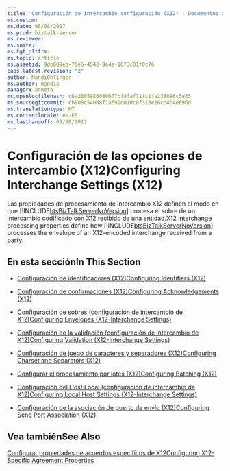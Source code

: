 ```yaml
---
title: "Configuración de intercambio configuración (X12) | Documentos de Microsoft"
ms.custom: 
ms.date: 06/08/2017
ms.prod: biztalk-server
ms.reviewer: 
ms.suite: 
ms.tgt_pltfrm: 
ms.topic: article
ms.assetid: 9db609eb-76e6-4548-9a4e-1673c01f0c76
caps.latest.revision: "2"
author: MandiOhlinger
ms.author: mandia
manager: anneta
ms.openlocfilehash: c6a2805986080b77bf8faf71fc1fa238096c5e35
ms.sourcegitcommit: cb908c540d8f1a692d01dc8f313e16cb4b4e696d
ms.translationtype: MT
ms.contentlocale: es-ES
ms.lasthandoff: 09/20/2017
---
```

# <a name="configuring-interchange-settings-x12"></a><span data-ttu-id="f279c-102">Configuración de las opciones de intercambio (X12)</span><span class="sxs-lookup"><span data-stu-id="f279c-102">Configuring Interchange Settings (X12)</span></span>
<span data-ttu-id="f279c-103">Las propiedades de procesamiento de intercambio X12 definen el modo en que [!INCLUDE[btsBizTalkServerNoVersion](../includes/btsbiztalkservernoversion-md.md)] procesa el sobre de un intercambio codificado con X12 recibido de una entidad.</span><span class="sxs-lookup"><span data-stu-id="f279c-103">X12 interchange processing properties define how [!INCLUDE[btsBizTalkServerNoVersion](../includes/btsbiztalkservernoversion-md.md)] processes the envelope of an X12-encoded interchange received from a party.</span></span>  
  
## <a name="in-this-section"></a><span data-ttu-id="f279c-104">En esta sección</span><span class="sxs-lookup"><span data-stu-id="f279c-104">In This Section</span></span>  
  
-   [<span data-ttu-id="f279c-105">Configuración de identificadores (X12)</span><span class="sxs-lookup"><span data-stu-id="f279c-105">Configuring Identifiers (X12)</span></span>](../core/configuring-identifiers-x12.md)  
  
-   [<span data-ttu-id="f279c-106">Configuración de confirmaciones (X12)</span><span class="sxs-lookup"><span data-stu-id="f279c-106">Configuring Acknowledgements (X12)</span></span>](../core/configuring-acknowledgements-x12.md)  
  
-   [<span data-ttu-id="f279c-107">Configuración de sobres (configuración de intercambio de X12)</span><span class="sxs-lookup"><span data-stu-id="f279c-107">Configuring Envelopes (X12-Interchange Settings)</span></span>](../core/configuring-envelopes-x12-interchange-settings.md)  
  
-   [<span data-ttu-id="f279c-108">Configuración de la validación (configuración de intercambio de X12)</span><span class="sxs-lookup"><span data-stu-id="f279c-108">Configuring Validation (X12-Interchange Settings)</span></span>](../core/configuring-validation-x12-interchange-settings.md)  
  
-   [<span data-ttu-id="f279c-109">Configuración de juego de caracteres y separadores (X12)</span><span class="sxs-lookup"><span data-stu-id="f279c-109">Configuring Charset and Separators (X12)</span></span>](../core/configuring-charset-and-separators-x12.md)  
  
-   [<span data-ttu-id="f279c-110">Configurar el procesamiento por lotes (X12)</span><span class="sxs-lookup"><span data-stu-id="f279c-110">Configuring Batching (X12)</span></span>](../core/configuring-batching-x12.md)  
  
-   [<span data-ttu-id="f279c-111">Configuración del Host Local (configuración de intercambio de X12)</span><span class="sxs-lookup"><span data-stu-id="f279c-111">Configuring Local Host Settings (X12-Interchange Settings)</span></span>](../core/configuring-local-host-settings-x12-interchange-settings.md)  
  
-   [<span data-ttu-id="f279c-112">Configuración de la asociación de puerto de envío (X12)</span><span class="sxs-lookup"><span data-stu-id="f279c-112">Configuring Send Port Association (X12)</span></span>](../core/configuring-send-port-association-x12.md)  
  
## <a name="see-also"></a><span data-ttu-id="f279c-113">Vea también</span><span class="sxs-lookup"><span data-stu-id="f279c-113">See Also</span></span>  
 [<span data-ttu-id="f279c-114">Configurar propiedades de acuerdos específicos de X12</span><span class="sxs-lookup"><span data-stu-id="f279c-114">Configuring X12-Specific Agreement Properties</span></span>](../core/configuring-x12-specific-agreement-properties.md)